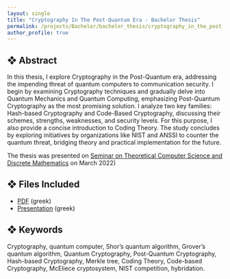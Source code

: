 ```yaml
---
layout: single
title: "Cryptography In The Post-Quantum Era - Bachelor Thesis"
permalink: /projects/Bachelor/bachelor_thesis/cryptography_in_the_post_quantum_era/
author_profile: true
---
```


## ❖ Abstract

In this thesis, I explore Cryptography in the Post-Quantum era, addressing the impending threat of quantum computers to communication security. I begin by examining Cryptography techniques and gradually delve into Quantum Mechanics and Quantum Computing, emphasizing Post-Quantum Cryptography as the most promising solution. I analyze two key families: Hash-based Cryptography and Code-Based Cryptography, discussing their schemes, strengths, weaknesses, and security levels. For this purpose, I also provide a concise introduction to Coding Theory. The study concludes by exploring initiatives by organizations like NIST and ANSSI to counter the quantum threat, bridging theory and practical implementation for the future. 

The thesis was presented on [Seminar on Theoretical Computer Science and Discrete Mathematics](https://users.auth.gr/grahonis/Seminar_TCS.html) on March 2022)

## ❖ Files Included

- [PDF](cryptography_in_the_post_quantum_era_BCsThesis.pdf) (greek)
- [Presentation](cryptography_in_the_post_quantum_era_BCsThesis.pptx) (greek)

## ❖ Keywords

Cryptography, quantum computer, Shor’s quantum algorithm, Grover’s quantum algorithm, Quantum Cryptography, Post-Quantum Cryptography, Hash-based Cryptography, Merkle tree, Coding Theory, Code-based Cryptography, McEliece cryptosystem, NIST competition, hybridation.

